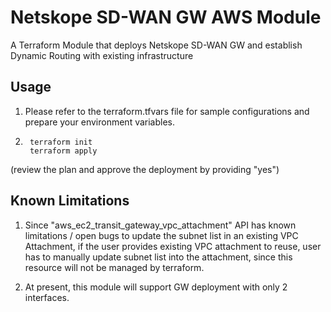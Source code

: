 # Netskope SD-WAN GW AWS Module
A Terraform Module that deploys Netskope SD-WAN GW and establish Dynamic Routing with existing infrastructure

## Usage

1) Please refer to the terraform.tfvars file for sample configurations and prepare your environment variables.
2) ```
    terraform init
    terraform apply 
   ```
(review the plan and approve the deployment by providing "yes")

## Known Limitations

1) Since "aws_ec2_transit_gateway_vpc_attachment" API has known limitations / open bugs to update the subnet list in an existing VPC Attachment, if the user provides existing VPC attachment to reuse, user has to manually update subnet list into the attachment, since this resource will not be managed by terraform. 

2) At present, this module will support GW deployment with only 2 interfaces.